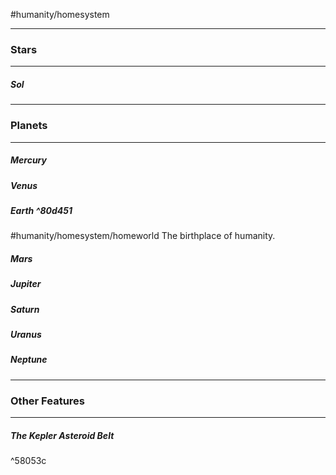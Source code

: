 #humanity/homesystem

----
### Stars
----
##### Sol
----
### Planets
----
##### Mercury
##### Venus
##### Earth ^80d451
#humanity/homesystem/homeworld
The birthplace of humanity.
##### Mars
##### Jupiter
##### Saturn
##### Uranus
##### Neptune
----
### Other Features
----
##### The Kepler Asteroid Belt

^58053c
